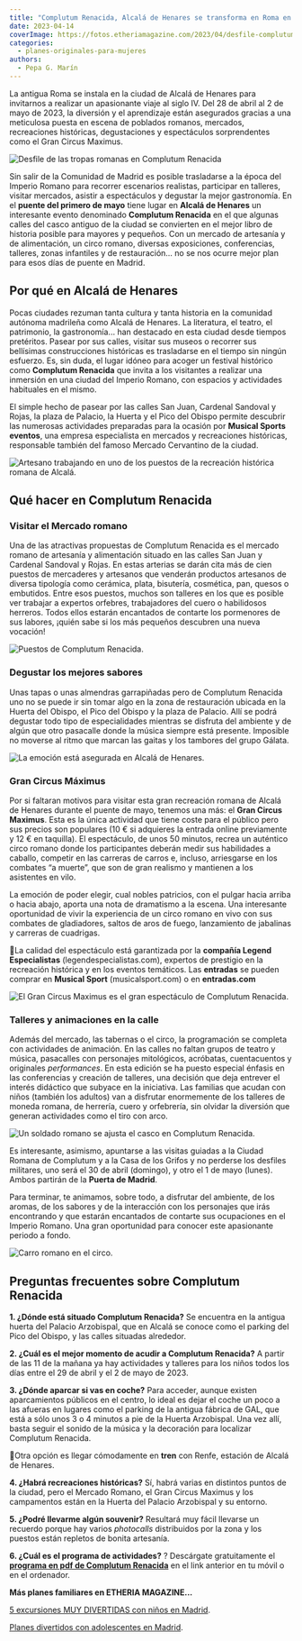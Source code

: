 ```yaml
---
title: "Complutum Renacida, Alcalá de Henares se transforma en Roma en el puente de mayo"
date: 2023-04-14
coverImage: https://fotos.etheriamagazine.com/2023/04/desfile-complutum-renacida-alcala.jpg
categories: 
  - planes-originales-para-mujeres
authors: 
  - Pepa G. Marín
---
```


La antigua Roma se instala en la ciudad de Alcalá de Henares para invitarnos a realizar 
un apasionante viaje al siglo IV. Del 28 de abril al 2 de mayo de 2023, la diversión y 
el aprendizaje están asegurados gracias a una meticulosa puesta en escena de poblados 
romanos, mercados, recreaciones históricas, degustaciones y espectáculos sorprendentes 
como el Gran Circus Maximus. 

![Desfile de las tropas romanas en Complutum Renacida](https://fotos.etheriamagazine.com/2023/04/desfile-complutum-renacida-alcala.jpg "Desfile de las tropas romanas en Complutum Renacida. © Ayto. Alcalá de Henares")

Sin salir de la Comunidad de Madrid es posible trasladarse a la época del Imperio Romano 
para recorrer escenarios realistas, participar en talleres, visitar mercados, asistir a 
espectáculos y degustar la mejor gastronomía. En el **puente del primero de mayo** tiene 
lugar en **Alcalá de Henares** un interesante evento denominado **Complutum Renacida** 
en el que algunas calles del casco antiguo de la ciudad se convierten en el mejor libro 
de historia posible para mayores y pequeños. Con un mercado de artesanía y de 
alimentación, un circo romano, diversas exposiciones, conferencias, talleres, zonas 
infantiles y de restauración... no se nos ocurre mejor plan para esos días de puente en 
Madrid. 

## Por qué en Alcalá de Henares

Pocas ciudades rezuman tanta cultura y tanta historia en la comunidad autónoma madrileña 
como Alcalá de Henares. La literatura, el teatro, el patrimonio, la gastronomía... han 
destacado en esta ciudad desde tiempos pretéritos. Pasear por sus calles, visitar sus 
museos o recorrer sus bellísimas construcciones históricas es trasladarse en el tiempo 
sin ningún esfuerzo. Es, sin duda, el lugar idóneo para acoger un festival histórico 
como **Complutum Renacida** que invita a los visitantes a realizar una inmersión en una 
ciudad del Imperio Romano, con espacios y actividades habituales en el mismo. 

El simple hecho de pasear por las calles San Juan, Cardenal Sandoval y Rojas, la plaza 
de Palacio, la Huerta y el Pico del Obispo permite descubrir las numerosas actividades 
preparadas para la ocasión por **Musical Sports eventos**, una empresa especialista en 
mercados y recreaciones históricas, responsable también del famoso Mercado Cervantino de 
la ciudad. 

![Artesano trabajando en uno de los puestos de la recreación histórica romana de Alcalá.](https://fotos.etheriamagazine.com/2023/04/mercado-romano-alcala-henares.jpg "Artesano trabajando en uno de los puestos de la recreación histórica romana de Alcalá.")

## Qué hacer en Complutum Renacida

### Visitar el Mercado romano

Una de las atractivas propuestas de Complutum Renacida es el mercado romano de artesanía 
y alimentación situado en las calles San Juan y Cardenal Sandoval y Rojas. En estas 
arterias se darán cita más de cien puestos de mercaderes y artesanos que venderán 
productos artesanos de diversa tipología como cerámica, plata, bisutería, cosmética, 
pan, quesos o embutidos. Entre esos puestos, muchos son talleres en los que es posible 
ver trabajar a expertos orfebres, trabajadores del cuero o habilidosos herreros. Todos 
ellos estarán encantados de contarte los pormenores de sus labores, ¡quién sabe si los 
más pequeños descubren una nueva vocación! 

![Puestos de Complutum Renacida.](https://fotos.etheriamagazine.com/2023/04/Complutum-Renacida-artesano.jpg "Puestos de Complutum Renacida. © Ayto. Alcalá de Henares")

### Degustar los mejores sabores

Unas tapas o unas almendras garrapiñadas pero de Complutum Renacida uno no se puede ir 
sin tomar algo en la zona de restauración ubicada en la Huerta del Obispo, el Pico del 
Obispo y la plaza de Palacio. Allí se podrá degustar todo tipo de especialidades 
mientras se disfruta del ambiente y de algún que otro pasacalle donde la música siempre 
está presente. Imposible no moverse al ritmo que marcan las gaitas y los tambores del 
grupo Gálata. 

![La emoción está asegurada en Alcalá de Henares.](https://fotos.etheriamagazine.com/2023/04/complutum-renacida-alcala.jpg "La emoción está asegurada en Alcalá de Henares.")

### Gran Circus Máximus

Por si faltaran motivos para visitar esta gran recreación romana de Alcalá de Henares 
durante el puente de mayo, tenemos una más: el **Gran Circus Maximus**. Esta es la única 
actividad que tiene coste para el público pero sus precios son populares (10 € si 
adquieres la entrada online previamente y 12 € en taquilla). El espectáculo, de unos 50 
minutos, recrea un auténtico circo romano donde los participantes deberán medir sus 
habilidades a caballo, competir en las carreras de carros e, incluso, arriesgarse en los 
combates “a muerte”, que son de gran realismo y mantienen a los asistentes en vilo. 

La emoción de poder elegir, cual nobles patricios, con el pulgar hacia arriba o hacia 
abajo, aporta una nota de dramatismo a la escena. Una interesante oportunidad de vivir 
la experiencia de un circo romano en vivo con sus combates de gladiadores, saltos de 
aros de fuego, lanzamiento de jabalinas y carreras de cuadrigas. 

📍La calidad del espectáculo está garantizada por la **compañía Legend Especialistas** 
(legendespecialistas.com), expertos de prestigio en la recreación histórica y en los 
eventos temáticos. Las **entradas** se pueden comprar en **Musical Sport** 
(musicalsport.com) o en **entradas.com** 

![El Gran Circus Maximus es el gran espectáculo de Complutum Renacida.](https://fotos.etheriamagazine.com/2023/04/gran-circus-maximus-alcala.jpg "El Gran Circus Maximus es el gran espectáculo de Complutum Renacida.")

### Talleres y animaciones en la calle  

Además del mercado, las tabernas o el circo, la programación se completa con actividades 
de animación. En las calles no faltan grupos de teatro y música, pasacalles con 
personajes mitológicos, acróbatas, cuentacuentos y originales _performances_. En esta 
edición se ha puesto especial énfasis en las conferencias y creación de talleres, una 
decisión que deja entrever el interés didáctico que subyace en la iniciativa. Las 
familias que acudan con niños (también los adultos) van a disfrutar enormemente de los 
talleres de moneda romana, de herrería, cuero y orfebrería, sin olvidar la diversión que 
generan actividades como el tiro con arco. 

![Un soldado romano se ajusta el casco en Complutum Renacida.](https://fotos.etheriamagazine.com/2023/04/Complutum-Renacida-alcala-soldado.jpg "Un soldado romano se ajusta el casco en Complutum Renacida. © Ayto. Alcalá de Henares")

Es interesante, asimismo, apuntarse a las visitas guiadas a la Ciudad Romana de 
Complutum y a la Casa de los Grifos y no perderse los desfiles militares, uno será el 30 
de abril (domingo), y otro el 1 de mayo (lunes). Ambos partirán de la **Puerta de 
Madrid**. 

Para terminar, te animamos, sobre todo, a disfrutar del ambiente, de los aromas, de los 
sabores y de la interacción con los personajes que irás encontrando y que estarán 
encantados de contarte sus ocupaciones en el Imperio Romano. Una gran oportunidad para 
conocer este apasionante periodo a fondo. 

![Carro romano en el circo.](https://fotos.etheriamagazine.com/2023/04/carro-romano-alcala-henares.jpg "Carro romano en el circo.")

## Preguntas frecuentes sobre Complutum Renacida

**1\. ¿Dónde está situado Complutum Renacida?** Se encuentra en la antigua huerta del 
Palacio Arzobispal, que en Alcalá se conoce como el parking del Pico del Obispo, y las 
calles situadas alrededor. 

**2\. ¿Cuál es el mejor momento de acudir a Complutum Renacida?** A partir de las 11 de 
la mañana ya hay actividades y talleres para los niños todos los días entre el 29 de 
abril y el 2 de mayo de 2023. 

**3\. ¿Dónde aparcar si vas en coche?** Para acceder, aunque existen aparcamientos 
públicos en el centro, lo ideal es dejar el coche un poco a las afueras en lugares como 
el parking de la antigua fábrica de GAL, que está a sólo unos 3 o 4 minutos a pie de la 
Huerta Arzobispal. Una vez allí, basta seguir el sonido de la música y la decoración 
para localizar Complutum Renacida. 

📍Otra opción es llegar cómodamente en **tren** con Renfe, estación de Alcalá de 
Henares. 

**4\. ¿Habrá recreaciones históricas?** Sí, habrá varias en distintos puntos de la 
ciudad, pero el Mercado Romano, el Gran Circus Maximus y los campamentos están en la 
Huerta del Palacio Arzobispal y su entorno. 

**5\. ¿Podré llevarme algún souvenir?** Resultará muy fácil llevarse un recuerdo porque 
hay varios _photocalls_ distribuidos por la zona y los puestos están repletos de bonita 
artesanía. 

**6\. ¿Cuál es el programa de actividades?** ? Descárgate gratuitamente el **[programa 
en pdf de Complutum 
Renacida](https://www.complutum.com/wp-content/pdf/WEB_TRIPTICO.pdf)** en el link 
anterior en tu móvil o en el ordenador. 

**Más planes familiares en ETHERIA MAGAZINE...** 

[5 excursiones MUY DIVERTIDAS con niños en 
Madrid](https://etheriamagazine.com/2023/03/24/excursiones-ninos-en-madrid/). 

[Planes divertidos con adolescentes en 
Madrid](https://etheriamagazine.com/2022/12/16/planes-adolescentes-madrid/).
